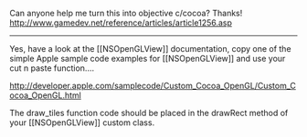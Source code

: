 Can anyone help me turn this into objective c/cocoa?
Thanks!
http://www.gamedev.net/reference/articles/article1256.asp

----

Yes, have a look at the [[NSOpenGLView]] documentation, copy one of the simple Apple sample code examples for [[NSOpenGLView]] and use your cut n paste function....

http://developer.apple.com/samplecode/Custom_Cocoa_OpenGL/Custom_Cocoa_OpenGL.html

The draw_tiles function code should be placed in the drawRect method of your [[NSOpenGLView]] custom class.